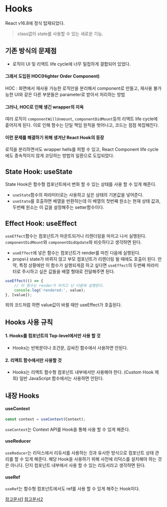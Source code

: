 # Hooks
React v16.8에 정식 탑재되었다.
> class없이 state를 사용할 수 있는 새로운 기능.

## 기존 방식의 문제점
- 로직이 UI 및 리액트 life cycle에 너무 밀접하게 결합되어 있었다.

#### 그래서 도입된 HOC(Highter Order Component)
HOC : 화면에서 재사용 가능한 로직만을 분리해서 component로 만들고, 재사용 불가능한 UI와 같은 다른 부분들은 parameter로 받아서 처리하는 방법

#### 그러나, HOC로 인해 생긴 wrapper의 지옥
여러 로직이 `componentWillUnmount`, `componentDidMount`등의 리액트 life cycle에 흩어지게 된다. 이로 인해 함수는 단일 책임 원칙을 벗어나고, 코드는 점점 복잡해진다.

#### 이런 문제를 해결하기 위해 생겨난 React Hook의 등장
로직을 분리하면서도 wrapper hells를 피할 수 있고, React Component life cycle에도 종속적이지 않게 코딩하는 방법의 일환으로 도입되었다.

## State Hook: useState
State Hook은 함수형 컴포넌트에서 변화 할 수 있는 상태를 사용 할 수 있게 해준다.

- `useState`함수의 파라미터로는 사용하고 싶은 상태의 기본값을 넣어준다. 
- `useState`를 호출하면 배열을 반환하는데 이 배열의 첫번째 원소는 현재 상태 값과, 두번째 원소는 이 값을 설정해주는 setter함수이다.

## Effect Hook: useEffect
`useEffect`함수는 컴포넌트가 마운트되거나 리렌더링을 마치고 나서 실행된다. `componentDidMount`와 `componentDidUpdate`와 비슷하다고 생각하면 된다.

- `useEffect`에 넣은 함수는 컴포넌트가 render를 마친 다음에 실행된다.
-  props나 state가 바뀌지 않고 부모 컴포넌트가 리렌더링 될 때에도 호출이 된다. 만약, 특정 상황에만 이 함수가 실행되게끔 하고 싶다면 `useEffect`의 두번째 파라미터로 주시하고 싶은 값들을 배열 형태로 전달해주면 된다.

```js
useEffect(() => {
	// 이 함수는 render가 마치고 난 다음에 실행된다.
	console.log('rendered:', value);
}, [value]);
```

위의 코드처럼 하면 value값이 바뀔 때만 useEffect가 호출된다.

## Hooks 사용 규칙
#### 1. Hooks를 컴포넌트의 Top-level에서만 사용 할 것
- Hooks는 반복문이나 조건문, 감싸진 함수에서 사용하면 안된다.

#### 2. 리액트 함수에서만 사용할 것
- Hooks는 리액트 함수형 컴포넌트 내부에서만 사용해야 한다. (Custom Hook 제외) 일반 JavaScript 함수에서는 사용하면 안된다. 

## 내장 Hooks
#### useContext
```js
const context = useContext(Context);
```

`useContext`는 Context API를 Hook을 통해 사용 할 수 있게 해준다.

#### useReducer
`useReducer`는 리덕스에서 리듀서를 사용하는 것과 유사한 방식으로 컴포넌트 상태 관리를 할 수 있게 해준다. 해당 Hook을 사용하기 위해 사전에 리덕스를 설치해야 하는 것은 아니다. 단지 컴포넌트 내부에서 사용 할 수 있는 리듀서라고 생각하면 된다.

#### useRef
`useRef`는 함수형 컴포넌트에서도 ref를 사용 할 수 있게 해주는 Hook이다.

[참고문서1](https://velog.io/@velopert/react-hooks)
[참고문서2](https://velog.io/@vies00/React-Hooks)
